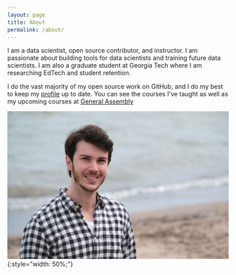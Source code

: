 ```yaml
---
layout: page
title: About
permalink: /about/
---
```


I am a data scientist, open source contributor, and instructor. I am passionate about building tools for data scientists and training future data scientists. I am also a graduate student at Georgia Tech where I am researching EdTech and student retention.

I do the vast majority of my open source work on GitHub, and I do my best to keep my [profile](https://github.com/MasonGallo) up to date. You can see the courses I've taught as well as my upcoming courses at [General Assembly](https://generalassemb.ly/instructors/mason-gallo/5839)

![masonpic](/assets/masonPic.JPG){:style="width: 50%;"}
